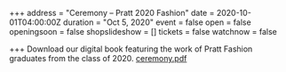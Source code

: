 +++
address = "Ceremony – Pratt 2020 Fashion"
date = 2020-10-01T04:00:00Z
duration = "Oct 5, 2020"
event = false
open = false
openingsoon = false
shopslideshow = []
tickets = false
watchnow = false

+++
Download our digital book featuring the work of Pratt Fashion graduates from the class of 2020. [ceremony.pdf](/uploads/ceremony.pdf "ceremony.pdf")